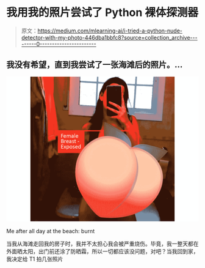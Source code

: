 # 我用我的照片尝试了 Python 裸体探测器

> 原文：<https://medium.com/mlearning-ai/i-tried-a-python-nude-detector-with-my-photo-446dba1bbfc8?source=collection_archive---------0----------------------->

## 我没有希望，直到我尝试了一张海滩后的照片。…

![](img/0c858c20817250945c35640f829184bd.png)

Me after all day at the beach: burnt

当我从海滩走回我的房子时，我并不太担心我会被严重烧伤。毕竟，我一整天都在外面晒太阳，出门前还涂了防晒霜，所以一切都应该没问题，对吧？当我回到家，我决定给 T1 拍几张照片
